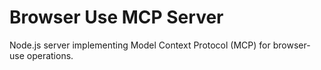 # Browser Use MCP Server

Node.js server implementing Model Context Protocol (MCP) for browser-use operations.

